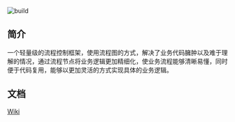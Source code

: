 ![build](https://github.com/sangjian/process-control/workflows/Java%20CI%20with%20Maven/badge.svg)

## 简介

一个轻量级的流程控制框架，使用流程图的方式，解决了业务代码臃肿以及难于理解的情况，通过流程节点将业务逻辑更加精细化，使业务流程能够清晰易懂，同时便于代码复用，能够以更加灵活的方式实现具体的业务逻辑。

## 文档

[Wiki](https://github.com/sangjian/process-control/wiki)
